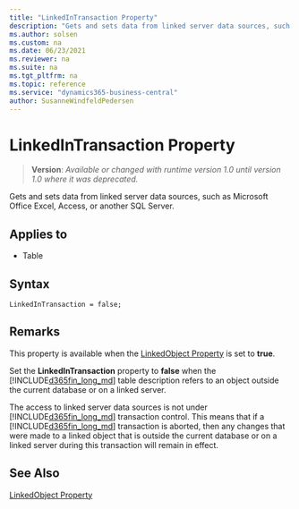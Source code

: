 ```yaml
---
title: "LinkedInTransaction Property"
description: "Gets and sets data from linked server data sources, such as Microsoft Office Excel, Access, or another SQL Server."
ms.author: solsen
ms.custom: na
ms.date: 06/23/2021
ms.reviewer: na
ms.suite: na
ms.tgt_pltfrm: na
ms.topic: reference
ms.service: "dynamics365-business-central"
author: SusanneWindfeldPedersen
---
```

[//]: # (START>DO_NOT_EDIT)
[//]: # (IMPORTANT:Do not edit any of the content between here and the END>DO_NOT_EDIT.)
[//]: # (Any modifications should be made in the .xml files in the ModernDev repo.)
# LinkedInTransaction Property
> **Version**: _Available or changed with runtime version 1.0 until version 1.0 where it was deprecated._

Gets and sets data from linked server data sources, such as Microsoft Office Excel, Access, or another SQL Server.

## Applies to
-   Table

[//]: # (IMPORTANT: END>DO_NOT_EDIT)

## Syntax

```AL
LinkedInTransaction = false;
```
 
## Remarks

This property is available when the [LinkedObject Property](devenv-linkedobject-property.md) is set to **true**.  
  
Set the **LinkedInTransaction** property to **false** when the [!INCLUDE[d365fin_long_md](../includes/d365fin_long_md.md)] table description refers to an object outside the current database or on a linked server.  
  
The access to linked server data sources is not under [!INCLUDE[d365fin_long_md](../includes/d365fin_long_md.md)] transaction control. This means that if a [!INCLUDE[d365fin_long_md](../includes/d365fin_long_md.md)] transaction is aborted, then any changes that were made to a linked object that is outside the current database or on a linked server during this transaction will remain in effect.  
  
## See Also  

[LinkedObject Property](devenv-linkedobject-property.md)